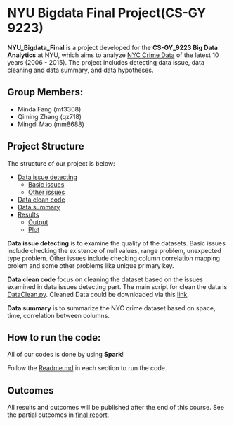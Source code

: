 # NYU Bigdata Final Project(CS-GY 9223)

**NYU_Bigdata_Final** is a project developed for the **CS-GY_9223 Big Data Analytics** at NYU, which aims to analyze [NYC Crime Data](https://data.cityofnewyork.us/Public-Safety/NYPD-Complaint-Data-Historic/qgea-i56i) of the latest 10 years (2006 - 2015). The project includes detecting data issue, data cleaning and data summary, and data hypotheses.
## Group Members:
- Minda Fang (mf3308)
- Qiming Zhang (qz718)
- Mingdi Mao (mm8688)

## Project Structure

The structure of our project is below:

* [Data issue detecting](Data_Issue_Detecting)
	* [Basic issues](Data_Issue_Detecting/Basic_Issue) 
	* [Other issues](Data_Issue_Detecting/Other_Issue)
* [Data clean code](Data_Issue_Detecting/)
* [Data summary](Data_Summary) 
* [Results](Results)
	* [Output](Results/Output)
	* [Plot](Results/Plot)	 

**Data issue detecting** is to examine the quality of the datasets. Basic issues include checking the existence of null values, range problem, unexpected type problem. Other issues include checking column correlation mapping prolem and some other problems like unique primary key.

**Data clean code** focus on cleaning the dataset based on the issues examined in data issues detecting part. The main script for clean the data is [DataClean.py](Data_Issue_Detecting/DataClean.py). Cleaned Data could be downloaded via this [link](https://drive.google.com/open?id=0B53W-MZXrX4iUGVOSzJKZHF1dFU).

**Data summary** is to summarize the NYC crime dataset based on space, time, correlation between columns.  

## How to run the code:
All of our codes is done by using **Spark**!

Follow the <u>Readme.md</u> in each section to run the code.


## Outcomes
All results and outcomes will be published after the end of this course. See the partial outcomes in [final report](FinalReport.pdf).

